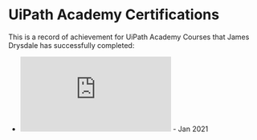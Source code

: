 # UiPath Academy Certifications

This is a record of achievement for UiPath Academy Courses that James Drysdale has successfully completed:

* ![RPA Starter](https://github.com/JamesDrysdale/UiPathAcademyCertifications/blob/main/certificates/UiPath_RPA_Starter.pdf) - Jan 2021